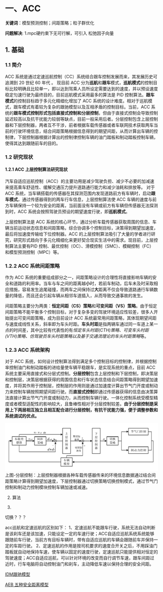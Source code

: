 



# 一、ACC

**关键词**：模型预测控制；间距策略；粒子群优化

**问题解决**:
1.mpc硬约束下无可行解，可引入 松弛因子向量


## 1. 基础 

### 1.1 简介
ACC 系统是通过定速巡航控制（CC）系统结合跟车控制发展而来，其发展历史可追溯到 20 世纪 60 年代 。
现目前 ACC 分为**巡航**和**跟车**模式，**巡航模式**的控制目标比较明确且比较单一，即以达到驾乘人员所设定需要达到的速度，并以预设速度稳定匀速行驶为最终目的，目前巡航模式采用最多的算法是 PID 控制算法。**跟车模式**的控制目标趋于多元化精细化增加了 ACC 系统的设计难度。相对于巡航模式，跟车模式有着较为复杂的跟驰模型以及互相矛盾的控制目标。当前，ACC 系统的**跟车模式控制形式包括直接式控制和分层控制**，但由于直接式控制会导致控制延迟较高以及抗干扰能力较弱等缺点，目前一般采用后者。分层控制包含上层控制器和下层控制器，两者互不干涉，前者根据车载传感器或者车联网技术获取两车当前的行驶环境信息，结合间距策略根据信息得到的期望间距，从而计算出车辆的控制律，下层控制器根据计算出的控制律控制车辆的油门踏板和制动踏板控制车辆，使得其达到跟随前车的目的。

### 1.2 研究现状

#### 1.2.1 ACC 上层控制算法研究现状 

汽车自适应巡航控制（ACC）的主要功用是减少驾驶负担、减少不必要的加减速来提高乘车舒适性、缓解交通压力提升道路通行能力和减少油耗和排放等。
对于 ACC 系统，当车辆搭载的传感器在其探测范围内发现道路前方有车辆时，启动**跟车模式**，通过传感器得到的两车行车信息，上层控制算法使 ACC 车辆的速度与前方车辆保持一个较为安全的距离，当前面没有车辆或前方有车辆但传感器无法探测到时，ACC 系统会按照驾驶员预设的期望速度行驶，即**巡航模式**。

上层控制算法是 ACC 系统的核心环节，通过分析车载传感器获取周围的信息、车辆当前运动状态信息和间距策略，综合协调多个控制目标，决策得到期望加速度，最后将加速度传输给下位控制器。ACC 的上层控制算法吸引了大量的学者进行研究，研究形式趋向于多元化精细化来更好契合现实生活中的需求。现目前，上层控制算法主要有PID 控制、最优控制（OC）、滑模控制（SMC）、模糊控制（FC）和模型预测控制（MPC）等。 

### 1.2.2 ACC 系统间距策略
作为 ACC 系统的重要组成部分之一，间距策略设计的合理性将直接影响车辆的安全和道路的利用率。当车与车之间的距离越**小**时，若前车制动，后车未及时采取相应措施，容易发生追尾碰撞，而两车之间保持过**大**距离不仅会导致道路通行车辆数量的降低，而且还会引起车辆从相邻车道插入，从而导致交通事故的发生。

间距策略主要分为两类：**恒定间距（CS）策略**和**可变间距（VS）策略**。由于恒定间距策略不能平衡多个控制目标，对于复杂多变的驾驶环境适应性较差，很多人开始提出可变间距策略，成为目前设计 ACC 系统最常用间距策略，其体现期望间距与速度成线性关系，斜率即为车头时距。**车头时距**是指两辆车通过同一车道上某一点的时间差，其中比较有代表性的有*恒定车头时距(CTH)策略、可变车头时距(VTH)策略、仿驾驶员车头时距策略以及基于交通流理论的车头时距策略*等。


### 1.2.3 ACC 系统架构
对于 ACC 系统，如何设计控制算法得到满足多个控制目标的控制律，并根据控制率控制油门和制动踏板的进给量使车辆平稳跟车，是实现系统的重点，目前 ACC 系统主要采用直接式和分层式控制。**分层控制**包含上层控制和下层控制，即决策层和控制层，决策层根据获得的周围信息和行车状态信息结合间距策略得到期望加速度，并将其作用于控制层，控制层的作用则是通过加速度计算出节气门开度或制动力来控制车辆按照期望间距行驶。而**直接式控制**即通过传感器获得的信息由决策算法直接计算出节气门开度或制动力，从而控制车辆行驶。一体化控制系统受模型精度或者模型适配性的影响较大，且鲁棒性相对于分层控制较差。**由于分层控制是采用上下两层相互独立且相互配合进行分层控制，有抗干扰能力强，便于调整参数和系统调试的优点。**


![](./assets/ACC分层控制策略.png)
上图-分层控制：上层控制器根据各种车载传感器传来的环境信息数据通过结合间距策略计算得到期望加速度，下层控制器通过切换策略切换控制模式，通过节气门控制和制动力控制模块控制车辆加速或减速。


2. 算法 







3. 


切换？？？


acc巡航和定速巡航的区别如下：
1、定速巡航不能跟车行驶，系统无法自动判断是该刹车还是该加速，只能设定一定的车速行驶；ACC自适应巡航系统系统能够跟随前车行驶，当前方有目标车辆时，带有自适应巡航的车辆会跟随前车并保持一定的车距行驶。
2、定速巡航的作用是按司机要求的速度合开关之后，不用踩油门踏板就自动地保持车速，使车辆以固定的速度行驶，定速巡航只能提供相对恒定的驾驶速度；ACC自适应巡航，可以针对环境的改变而自行调节车速，跟车间距过近时，行车电脑将自动控制油门和刹车，主动降低车速以保持合理的安全间距。

 

[IDM跟驰模型](https://zhuanlan.zhihu.com/p/428970501)


[AEB 五种安全距离模型](https://blog.csdn.net/mingjiangguoyaoqin/article/details/106034354)
